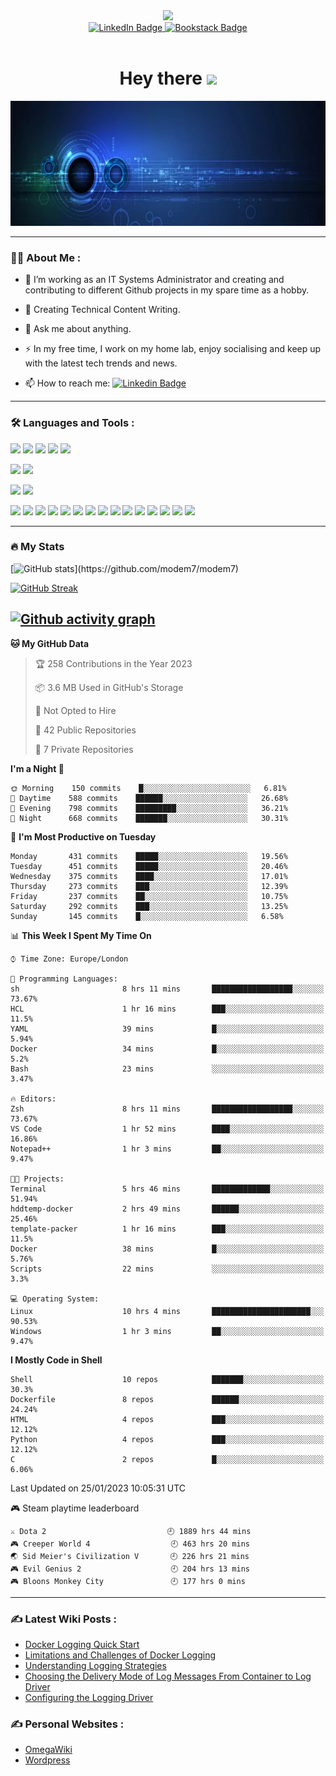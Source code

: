 <div id="header" align="center">
  <img src="https://media.giphy.com/media/f3iwJFOVOwuy7K6FFw/giphy.gif" width="300"/>
<div id="badges">
  <a href="https://www.linkedin.com/in/alexlaneit/">
    <img src="https://img.shields.io/badge/LinkedIn-blue?style=for-the-badge&logo=linkedin&logoColor=white" alt="LinkedIn Badge"/>
  </a>
  <a href="https://modem7.com">
  <img src="https://img.shields.io/badge/Bookstack-blue?style=for-the-badge&logo=BookStack&logoColor=white" alt="Bookstack Badge"/>
  </a>
</div>
  <img src="https://komarev.com/ghpvc/?username=modem7&style=flat-square&color=blue" alt=""/>
<h1>
  Hey there
  <img src="https://media.giphy.com/media/hvRJCLFzcasrR4ia7z/giphy.gif" width="30px"/>
</h1>
</div>

<div align="center">
  <img src="https://github.com/modem7/MiscAssets/blob/master/images/ezgif-6-79e26c05da.jpg" width="800" height="200"/>
</div>

---

### :man_technologist: About Me :
- :telescope: I’m working as an IT Systems Administrator and creating and contributing to different Github projects in my spare time as a hobby.

- :seedling: Creating Technical Content Writing.

- 💬 Ask me about anything.

- :zap: In my free time, I work on my home lab, enjoy socialising and keep up with the latest tech trends and news.

- :mailbox: How to reach me: [![Linkedin Badge](https://img.shields.io/badge/-AlexLaneIT-blue?style=flat&logo=Linkedin&logoColor=white)](https://www.linkedin.com/in/alexlaneit/)

---

### :hammer_and_wrench: Languages and Tools :
![](https://img.shields.io/badge/OS-Centos-informational?style=flat&logo=centos&logoColor=white&color=981e32)
![](https://img.shields.io/badge/OS-Debian-informational?style=flat&logo=debian&logoColor=white&color=981e32)
![](https://img.shields.io/badge/OS-RHEL-informational?style=flat&logo=red-hat&logoColor=white&color=981e32)
![](https://img.shields.io/badge/OS-Ubuntu-informational?style=flat&logo=ubuntu&logoColor=white&color=981e32)
![](https://img.shields.io/badge/OS-Windows-informational?style=flat&logo=windows&logoColor=white&color=981e32)

![](https://img.shields.io/badge/Editor-Notepad++-informational?style=flat&logo=notepadplusplus&logoColor=white&color=981e32)
![](https://img.shields.io/badge/Editor-Visual_Studio_Code-informational?style=flat&logo=visual-studio-code&logoColor=white&color=981e32)


![](https://img.shields.io/badge/Shell-Bash-informational?style=flat&logo=gnu-bash&logoColor=white&color=981e32)
![](https://img.shields.io/badge/Shell-ZSH-informational?style=flat&logo=gnu-bash&logoColor=white&color=981e32)

![](https://img.shields.io/badge/Tools-3CX-informational?style=flat&logoColor=white&color=981e32)
![](https://img.shields.io/badge/Tools-Ansible-informational?style=flat&logo=ansible&logoColor=white&color=981e32)
![](https://img.shields.io/badge/Tools-Arduino-informational?style=flat&logo=arduino&logoColor=white&color=981e32)
![](https://img.shields.io/badge/Tools-Borg-informational?style=flat&logoColor=white&color=981e32)
![](https://img.shields.io/badge/Tools-Docker-informational?style=flat&logo=docker&logoColor=white&color=981e32)
![](https://img.shields.io/badge/Tools-Drone_CI-informational?style=flat&logo=drone&logoColor=white&color=981e32)
![](https://img.shields.io/badge/Tools-Git-informational?style=flat&logo=git&logoColor=white&color=981e32)
![](https://img.shields.io/badge/Tools-Github-informational?style=flat&logo=github&logoColor=white&color=981e32)
![](https://img.shields.io/badge/Tools-Gitlab-informational?style=flat&logo=gitlab&logoColor=white&color=981e32)
![](https://img.shields.io/badge/Tools-Jira-informational?style=flat&logo=jira&logoColor=white&color=981e32)
![](https://img.shields.io/badge/Tools-Kanban-informational?style=flat&logoColor=white&color=981e32)
![](https://img.shields.io/badge/Tools-Nginx-informational?style=flat&logo=nginx&logoColor=white&color=981e32)
![](https://img.shields.io/badge/Tools-Raspberry_Pi-informational?style=flat&logo=raspberry-pi&logoColor=white&color=981e32)
![](https://img.shields.io/badge/Tools-Snyk-informational?style=flat&logo=snyk&logoColor=white&color=981e32)
![](https://img.shields.io/badge/Tools-Traefik-informational?style=flat&logo=traefikmesh&logoColor=white&color=981e32)

---

### :fire: My Stats
[![GitHub stats](https://github-readme-stats.vercel.app/api?username=modem7&show_icons=true&theme=codeSTACKr&count_private=true")](https://github.com/modem7/modem7)

[![GitHub Streak](http://github-readme-streak-stats.herokuapp.com?user=modem7&theme=elegant&hide_border=true&date_format=j%20M%5B%20Y%5D&background=DD272700)](https://git.io/streak-stats)

[![Github activity graph](https://github-readme-activity-graph.cyclic.app/graph?username=modem7&theme=elegant&custom_title=Contribution%20Graph&hide_border=true&bg_color=%20)](https://github.com/modem7/modem7)
---

<!--START_SECTION:waka-->
**🐱 My GitHub Data** 

> 🏆 258 Contributions in the Year 2023
 > 
> 📦 3.6 MB Used in GitHub's Storage 
 > 
> 🚫 Not Opted to Hire
 > 
> 📜 42 Public Repositories 
 > 
> 🔑 7 Private Repositories  
 > 
**I'm a Night 🦉** 

```text
🌞 Morning    150 commits    █░░░░░░░░░░░░░░░░░░░░░░░░   6.81% 
🌆 Daytime    588 commits    ██████░░░░░░░░░░░░░░░░░░░   26.68% 
🌃 Evening    798 commits    █████████░░░░░░░░░░░░░░░░   36.21% 
🌙 Night      668 commits    ███████░░░░░░░░░░░░░░░░░░   30.31%

```
📅 **I'm Most Productive on Tuesday** 

```text
Monday       431 commits    █████░░░░░░░░░░░░░░░░░░░░   19.56% 
Tuesday      451 commits    █████░░░░░░░░░░░░░░░░░░░░   20.46% 
Wednesday    375 commits    ████░░░░░░░░░░░░░░░░░░░░░   17.01% 
Thursday     273 commits    ███░░░░░░░░░░░░░░░░░░░░░░   12.39% 
Friday       237 commits    ██░░░░░░░░░░░░░░░░░░░░░░░   10.75% 
Saturday     292 commits    ███░░░░░░░░░░░░░░░░░░░░░░   13.25% 
Sunday       145 commits    █░░░░░░░░░░░░░░░░░░░░░░░░   6.58%

```


📊 **This Week I Spent My Time On** 

```text
⌚︎ Time Zone: Europe/London

💬 Programming Languages: 
sh                       8 hrs 11 mins       ██████████████████░░░░░░░   73.67% 
HCL                      1 hr 16 mins        ███░░░░░░░░░░░░░░░░░░░░░░   11.5% 
YAML                     39 mins             █░░░░░░░░░░░░░░░░░░░░░░░░   5.94% 
Docker                   34 mins             █░░░░░░░░░░░░░░░░░░░░░░░░   5.2% 
Bash                     23 mins             ░░░░░░░░░░░░░░░░░░░░░░░░░   3.47%

🔥 Editors: 
Zsh                      8 hrs 11 mins       ██████████████████░░░░░░░   73.67% 
VS Code                  1 hr 52 mins        ████░░░░░░░░░░░░░░░░░░░░░   16.86% 
Notepad++                1 hr 3 mins         ██░░░░░░░░░░░░░░░░░░░░░░░   9.47%

🐱‍💻 Projects: 
Terminal                 5 hrs 46 mins       █████████████░░░░░░░░░░░░   51.94% 
hddtemp-docker           2 hrs 49 mins       ██████░░░░░░░░░░░░░░░░░░░   25.46% 
template-packer          1 hr 16 mins        ███░░░░░░░░░░░░░░░░░░░░░░   11.5% 
Docker                   38 mins             █░░░░░░░░░░░░░░░░░░░░░░░░   5.76% 
Scripts                  22 mins             ░░░░░░░░░░░░░░░░░░░░░░░░░   3.3%

💻 Operating System: 
Linux                    10 hrs 4 mins       ██████████████████████░░░   90.53% 
Windows                  1 hr 3 mins         ██░░░░░░░░░░░░░░░░░░░░░░░   9.47%

```

**I Mostly Code in Shell** 

```text
Shell                    10 repos            ███████░░░░░░░░░░░░░░░░░░   30.3% 
Dockerfile               8 repos             ██████░░░░░░░░░░░░░░░░░░░   24.24% 
HTML                     4 repos             ███░░░░░░░░░░░░░░░░░░░░░░   12.12% 
Python                   4 repos             ███░░░░░░░░░░░░░░░░░░░░░░   12.12% 
C                        2 repos             █░░░░░░░░░░░░░░░░░░░░░░░░   6.06%

```



 Last Updated on 25/01/2023 10:05:31 UTC
<!--END_SECTION:waka-->

<!-- steam-box start -->
🎮 Steam playtime leaderboard
```text
⚔️ Dota 2                           🕘 1889 hrs 44 mins
🎮 Creeper World 4                  🕘 463 hrs 20 mins
🌏 Sid Meier's Civilization V       🕘 226 hrs 21 mins
🎮 Evil Genius 2                    🕘 204 hrs 13 mins
🎮 Bloons Monkey City               🕘 177 hrs 0 mins
```
<!-- Powered by https://github.com/YouEclipse/steam-box . -->
<!-- steam-box end -->

---

### :writing_hand: Latest Wiki Posts :
<!-- BLOG-POST-LIST:START -->
- [Docker Logging Quick Start](https://www.modem7.com/books/managing-docker/page/docker-logging-quick-start)
- [Limitations and Challenges of Docker Logging](https://www.modem7.com/books/managing-docker/page/limitations-and-challenges-of-docker-logging)
- [Understanding Logging Strategies](https://www.modem7.com/books/managing-docker/page/understanding-logging-strategies)
- [Choosing the Delivery Mode of Log Messages From Container to Log Driver](https://www.modem7.com/books/managing-docker/page/choosing-the-delivery-mode-of-log-messages-from-container-to-log-driver)
- [Configuring the Logging Driver](https://www.modem7.com/books/managing-docker/page/configuring-the-logging-driver)
<!-- BLOG-POST-LIST:END -->

### :writing_hand: Personal Websites :
- [OmegaWiki](https://modem7.com)
- [Wordpress](https://modem7.wordpress.com)
